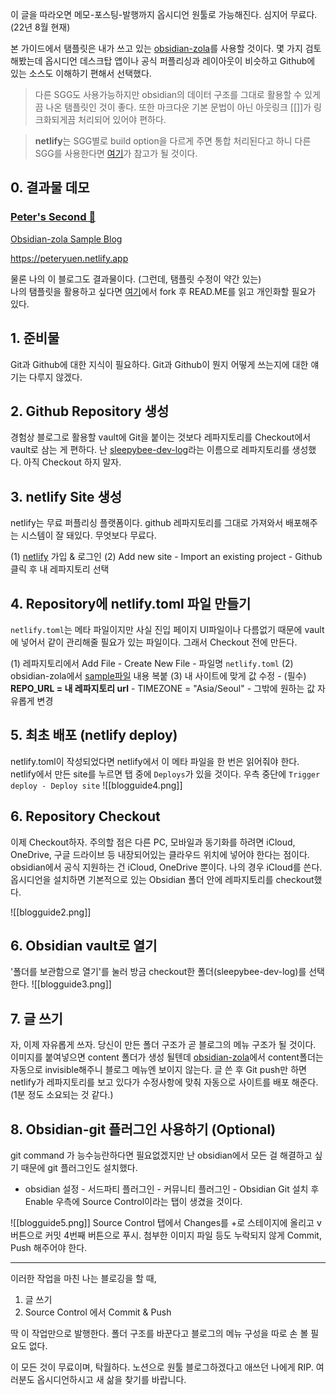 이 글을 따라오면 메모-포스팅-발행까지 옵시디언 원툴로 가능해진다.
심지어 무료다.(22년 8월 현재)
 
본 가이드에서 탬플릿은 내가 쓰고 있는 [obsidian-zola](https://github.com/ppeetteerrs/obsidian-zola)를 사용할 것이다. 몇 가지 검토해봤는데 옵시디언 데스크탑 앱이나 공식 퍼플리싱과 레이아웃이 비슷하고 Github에 있는 소스도 이해하기 편해서 선택했다.

> 다른 SGG도 사용가능하지만 obsidian의 데이터 구조를 그대로 활용할 수 있게끔 나온 탬플릿인 것이 좋다. 또한 마크다운 기본 문법이 아닌 아웃링크 \[\[\]\]가 링크화되게끔 처리되어 있어야 편하다.

> **netlify**는 SGG별로 build option을 다르게 주면 통합 처리된다고 하니 다른 SGG를 사용한다면 [여기](https://docs.netlify.com/integrations/frameworks/?_ga=2.155139773.421626894.1662357885-538442470.1660614030)가 참고가 될 것이다.



## 0. 결과물 데모
<div class="rich-link-card-container"><a class="rich-link-card" href="https://peteryuen.netlify.app" target="_blank">
	<div class="rich-link-image-container">
		<div class="rich-link-image" style="background-image: url('https://peteryuen.netlify.app/apple-touch-icon.png')">
	</div>
	</div>
	<div class="rich-link-card-text">
		<h3 class="rich-link-card-title">Peter's Second 🧠</h3>
		<p class="rich-link-card-description">
		Obsidian-zola Sample Blog
		</p>
		<p class="rich-link-href">
		https://peteryuen.netlify.app
		</p>
	</div>
</a></div>

물론 나의 이 블로그도 결과물이다. (그런데, 탬플릿 수정이 약간 있는)  
나의 탬플릿을 활용하고 싶다면 [여기](https://github.com/sleepybee-dev/obsidian-zola-bee)에서 fork 후 READ.ME를 읽고 개인화할 필요가 있다.


## 1. 준비물
Git과 Github에 대한 지식이 필요하다.
Git과 Github이 뭔지 어떻게 쓰는지에 대한 얘기는 다루지 않겠다.


## 2. Github Repository 생성
경험상 블로그로 활용할 vault에 Git을 붙이는 것보다 레파지토리를 Checkout에서 vault로 삼는 게 편하다.
난 [sleepybee-dev-log](https://github.com/sleepybee-dev/sleepybee-dev-log)라는 이름으로 레파지토리를 생성했다.
아직 Checkout 하지 말자.


## 3. netlify Site 생성
netlify는 무료 퍼플리싱 플랫폼이다.
github 레파지토리를 그대로 가져와서 배포해주는 시스템이 잘 돼있다.
무엇보다 무료다.

(1) [netlify](https://www.netlify.com) 가입 & 로그인
(2) Add new site - Import an existing project - Github 클릭 후 내 레파지토리 선택


## 4. Repository에 netlify.toml 파일 만들기
`netlify.toml`는 메타 파일이지만 사실 진입 페이지 UI파일이나 다름없기 때문에 vault에 넣어서 같이 관리해줄 필요가 있는 파일이다. 그래서 Checkout 전에 만든다.

(1) 레파지토리에서 Add File - Create New File - 파일명 `netlify.toml`
(2) obsidian-zola에서 [sample파일](https://github.com/ppeetteerrs/obsidian-zola/blob/main/netlify.example.toml) 내용 복붙
(3) 내 사이트에 맞게 값 수정
	- (필수) **REPO_URL = 내 레파지토리 url**
	- TIMEZONE = "Asia/Seoul"
	- 그밖에 원하는 값 자유롭게 변경


## 5. 최초 배포 (netlify deploy)
netlify.toml이 작성되었다면 netlify에서 이 메타 파일을 한 번은 읽어줘야 한다.
netlify에서 만든 site를 누르면 탭 중에 `Deploys`가 있을 것이다.
우측 중단에 `Trigger deploy - Deploy site`
![[blogguide4.png]]


## 6. Repository Checkout
이제 Checkout하자. 
주의할 점은 다른 PC, 모바일과 동기화를 하려면 iCloud, OneDrive, 구글 드라이브 등 내장되어있는 클라우드 위치에 넣어야 한다는 점이다. obsidian에서 공식 지원하는 건 iCloud, OneDrive 뿐이다.
나의 경우 iCloud를 쓴다.
옵시디언을 설치하면 기본적으로 있는 Obsidian 폴더 안에 레파지토리를 checkout했다.

![[blogguide2.png]]


## 6. Obsidian vault로 열기
'폴더를 보관함으로 열기'를 눌러 방금 checkout한 폴더(sleepybee-dev-log)를 선택한다.
![[blogguide3.png]]

## 7. 글 쓰기
자, 이제 자유롭게 쓰자.
당신이 만든 폴더 구조가 곧 블로그의 메뉴 구조가 될 것이다.
이미지를 붙여넣으면 content 폴더가 생성 될텐데 [obsidian-zola](https://github.com/ppeetteerrs/obsidian-zola)에서 content폴더는 자동으로 invisible해주니 블로그 메뉴엔 보이지 않는다.
글 쓴 후 Git push만 하면 netlify가 레파지토리를 보고 있다가 수정사항에 맞춰 자동으로 사이트를 배포 해준다. (1분 정도 소요되는 것 같다.)


## 8. Obsidian-git 플러그인 사용하기 (Optional)
git command 가 능수능란하다면 필요없겠지만 난 obsidian에서 모든 걸 해결하고 싶기 때문에 git 플러그인도 설치했다.
- obsidian 설정 - 서드파티 플러그인 - 커뮤니티 플러그인 - Obsidian Git 설치 후 Enable
우측에 Source Control이라는 탭이 생겼을 것이다.

![[blogguide5.png]]
Source Control 탭에서 Changes를 +로 스테이지에 올리고 v 버튼으로 커밋 4번째 버튼으로 푸시.
첨부한 이미지 파일 등도 누락되지 않게 Commit, Push 해주어야 한다.

------
이러한 작업을 마친 나는 블로깅을 할 때,
1. 글 쓰기
2. Source Control 에서 Commit & Push

딱 이 작업만으로 발행한다.
폴더 구조를 바꾼다고 블로그의 메뉴 구성을 따로 손 볼 필요도 없다.

이 모든 것이 무료이며, 탁월하다.
노션으로 원툴 블로그하겠다고 애쓰던 나에게 RIP.
여러분도 옵시디언하시고 새 삶을 찾기를 바랍니다.


